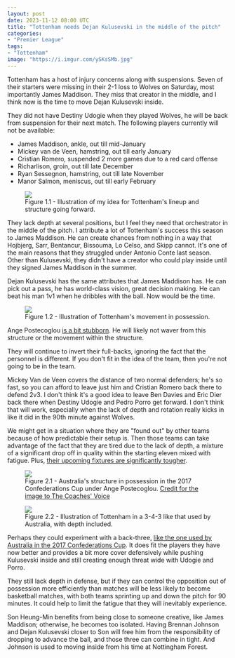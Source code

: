 ```yaml
---
layout: post
date: 2023-11-12 08:00 UTC
title: "Tottenham needs Dejan Kulusevski in the middle of the pitch"
categories:
- "Premier League"
tags:
- "Tottenham"
image: "https://i.imgur.com/ySKsSMb.jpg"
---
```


Tottenham has a host of injury concerns along with suspensions. Seven of their starters were missing in their 2-1 loss to Wolves on Saturday, most importantly James Maddison. They miss that creator in the middle, and I think now is the time to move Dejan Kulusevski inside.

<!---more--->

They did not have Destiny Udogie when they played Wolves, he will be back from suspension for their next match. The following players currently will not be available:

- James Maddison, ankle, out till mid-January
- Mickey van de Veen, hamstring, out till early January
- Cristian Romero, suspended 2 more games due to a red card offense
- Richarlison, groin, out till late December
- Ryan Sessegnon, hamstring, out till late November
- Manor Salmon, meniscus, out till early February

<figure>
    <img src="https://i.imgur.com/ySKsSMb.jpg">
    <figcaption>Figure 1.1 - Illustration of my idea for Tottenham's lineup and structure going forward.</figcaption>
</figure>

They lack depth at several positions, but I feel they need that orchestrator in the middle of the pitch. I attribute a lot of Tottenham's success this season to James Maddison. He can create chances from nothing in a way that Hojbjerg, Sarr, Bentancur, Bissouma, Lo Celso, and Skipp cannot. It's one of the main reasons that they struggled under Antonio Conte last season. Other than Kulusevski, they didn't have a creator who could play inside until they signed James Maddison in the summer.

Dejan Kulusevski has the same attributes that James Maddison has. He can pick out a pass, he has world-class vision, great decision making. He can beat his man 1v1 when he dribbles with the ball. Now would be the time.

<figure>
    <img src="https://i.imgur.com/cwZfXDT.jpg">
    <figcaption>Figure 1.2 - Illustration of Tottenham's movement in possession.</figcaption>
</figure>

Ange Postecoglou [is a bit stubborn](https://tacticsjournal.com/2023/11/07/chelsea-are-faster-why-did-tottenham-use-such-a-high-line/). He will likely not waver from this structure or the movement within the structure.

They will continue to invert their full-backs, ignoring the fact that the personnel is different. If you don't fit in the idea of the team, then you're not going to be in the team.

Mickey Van de Veen covers the distance of two normal defenders; he's so fast, so you can afford to leave just him and Cristian Romero back there to defend 2v3. I don't think it's a good idea to leave Ben Davies and Eric Dier back there when Destiny Udogie and Pedro Porro get forward. I don't think that will work, especially when the lack of depth and rotation really kicks in like it did in the 90th minute against Wolves.

We might get in a situation where they are "found out" by other teams because of how predictable their setup is. Then those teams can take advantage of the fact that they are tired due to the lack of depth, a mixture of a significant drop off in quality within the starting eleven mixed with fatigue. Plus, [their upcoming fixtures are significantly tougher](https://tacticsjournal.com/2023/10/24/bassey-gifts-tottenham-two-goals/).

<figure>
    <img src="https://i.imgur.com/3UbKT23.jpg">
    <figcaption>Figure 2.1 - Australia's structure in possession in the 2017 Confederations Cup under Ange Postecoglou. <a href="https://www.coachesvoice.com/cv/ange-postecoglou-tottenham-celtic/">Credit for the image to The Coaches' Voice</a></figcaption>
</figure>

<figure>
    <img src="https://i.imgur.com/3jLa4oN.jpg">
    <figcaption>Figure 2.2 - Illustration of Tottenham in a 3-4-3 like that used by Australia, with depth included.</figcaption>
</figure>

Perhaps they could experiment with a back-three, [like the one used by Australia in the 2017 Confederations Cup](https://www.coachesvoice.com/cv/ange-postecoglou-tottenham-celtic/). It does fit the players they have now better and provides a bit more cover defensively while pushing Kulusevski inside and still creating enough threat wide with Udogie and Porro.

They still lack depth in defense, but if they can control the opposition out of possession more efficiently than matches will be less likely to become basketball matches, with both teams sprinting up and down the pitch for 90 minutes. It could help to limit the fatigue that they will inevitably experience.

Son Heung-Min benefits from being close to someone creative, like James Maddison; otherwise, he becomes too isolated. Having Brennan Johnson and Dejan Kulusevski closer to Son will free him from the responsibility of dropping to advance the ball, and those three can combine in tight. And Johnson is used to moving inside from his time at Nottingham Forest.
